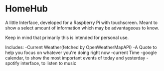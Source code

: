 # HomeHub
A little Interface, developed for a Raspberry Pi with touchscreen. Meant to show a select amount of information which may be advantageous to know.

Keep in mind that primarily this is intended for personal use.

Includes:
  -Current Weather(fetched by OpenWeatherMapAPI)
  -A Quote to help you focus on whatever you're doing right now
  -current Time
  -google calendar, to show the most important events of today and yesterday
  -spotify interface, to listen to music
